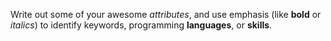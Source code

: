 Write out some of your awesome *attributes*, and use emphasis (like __bold__ or *italics*) to identify keywords, programming __languages__, or __skills__. 
